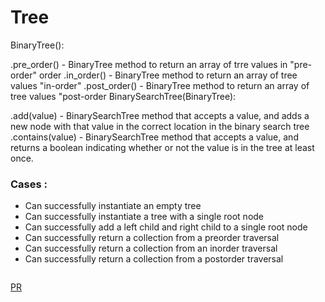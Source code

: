 # Tree

BinaryTree():

.pre_order() - BinaryTree method to return an array of trre values in "pre-order" order
.in_order() - BinaryTree method to return an array of tree values "in-order"
.post_order() - BinaryTree method to return an array of tree values "post-order
BinarySearchTree(BinaryTree):

.add(value) - BinarySearchTree method that accepts a value, and adds a new node with that value in the correct location in the binary search tree
.contains(value) - BinarySearchTree method that accepts a value, and returns a boolean indicating whether or not the value is in the tree at least once.

### Cases : 

* Can successfully instantiate an empty tree
* Can successfully instantiate a tree with a single root node
* Can successfully add a left child and right child to a single root node
* Can successfully return a collection from a preorder traversal
* Can successfully return a collection from an inorder traversal
* Can successfully return a collection from a postorder traversal

![]()

[PR](https://github.com/Hamza-Rashed/Python-data-structures-and-algorithms/pull/17)
